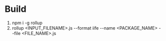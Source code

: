 # Build

1) npm i -g rollup
2) rollup <INPUT_FILENAME>.js --format iife --name <PACKAGE_NAME> --file <FILE_NAME>.js
```rollup index.js --format iife --name Paqura --file dist.js
```